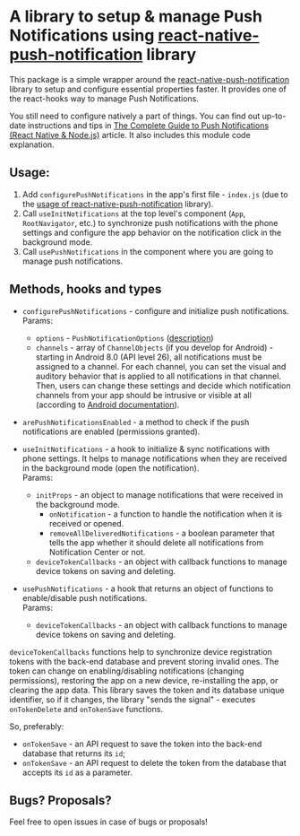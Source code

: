 # A library to setup & manage Push Notifications using [react-native-push-notification](https://github.com/zo0r/react-native-push-notification) library

This package is a simple wrapper around the [react-native-push-notification](https://github.com/zo0r/react-native-push-notification) library to setup and configure essential properties faster. It provides one of the react-hooks way to manage Push Notifications.

You still need to configure natively a part of things. You can find out up-to-date instructions and tips in [The Complete Guide to Push Notifications (React Native & Node.js)](https://stormotion.io/blog/) article. It also includes this module code explanation.

## Usage:

1. Add `configurePushNotifications` in the app's first file - `index.js` (due to the [usage of react-native-push-notification](https://github.com/zo0r/react-native-push-notification#usage) library).
2. Call `useInitNotifications` at the top level's component (`App`, `RootNavigator`, etc.) to synchronize push notifications with the phone settings and configure the app behavior on the notification click in the background mode.
3. Call `usePushNotifications` in the component where you are going to manage push notifications.

## Methods, hooks and types

- `configurePushNotifications` - configure and initialize push notifications.  
  Params:

  - `options` - `PushNotificationOptions` ([description](https://github.com/zo0r/react-native-push-notification#usage))
  - `channels` - array of `ChannelObjects` (if you develop for Android) - starting in Android 8.0 (API level 26), all notifications must be assigned to a channel. For each channel, you can set the visual and auditory behavior that is applied to all notifications in that channel. Then, users can change these settings and decide which notification channels from your app should be intrusive or visible at all (according to [Android documentation](https://developer.android.com/training/notify-user/channels)).

- `arePushNotificationsEnabled` - a method to check if the push notifications are enabled (permissions granted).

- `useInitNotifications` - a hook to initialize & sync notifications with phone settings. It helps to manage notifications when they are received in the background mode (open the notification).  
  Params:

  - `initProps` - an object to manage notifications that were received in the background mode.
    - `onNotification` - a function to handle the notification when it is received or opened.
    - `removeAllDeliveredNotifications` - a boolean parameter that tells the app whether it should delete all notifications from Notification Center or not.
  - `deviceTokenCallbacks` - an object with callback functions to manage device tokens on saving and deleting.

- `usePushNotifications` - a hook that returns an object of functions to enable/disable push notifications.  
  Params:
  - `deviceTokenCallbacks` - an object with callback functions to manage device tokens on saving and deleting.

`deviceTokenCallbacks` functions help to synchronize device registration tokens with the back-end database and prevent storing invalid ones. The token can change on enabling/disabling notifications (changing permissions), restoring the app on a new device, re-installing the app, or clearing the app data. This library saves the token and its database unique identifier, so if it changes, the library "sends the signal" - executes `onTokenDelete` and `onTokenSave` functions.

So, preferably:

- `onTokenSave` - an API request to save the token into the back-end database that returns its `id`;
- `onTokenSave` - an API request to delete the token from the database that accepts its `id` as a parameter.

## Bugs? Proposals?

Feel free to open issues in case of bugs or proposals!
